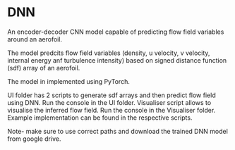 # DNN
An encoder-decoder CNN model capable of predicting flow field variables around an aerofoil.

The model predcits flow field variables (density, u velocity, v velocity, internal energy anf turbulence intensity) based on signed distance function (sdf) array of an aerofoil.

The model in implemented using PyTorch.

UI folder has 2 scripts to generate sdf arrays and then predict flow field using DNN. Run the console in the UI folder.
Visualiser script allows to visualise the inferred flow field. Run the console in the Visualiser folder.  
Example implementation can be found in the respective scripts.

Note- make sure to use correct paths and download the trained DNN model from google drive.

